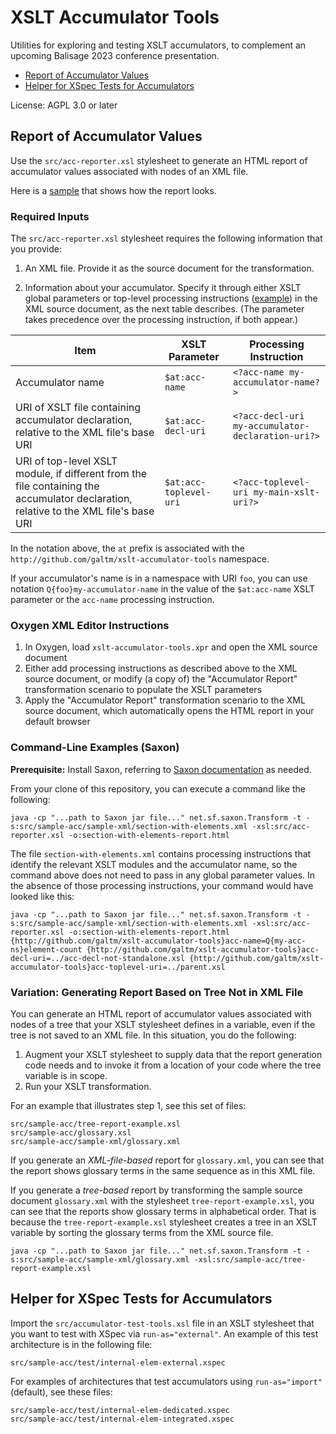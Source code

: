 # XSLT Accumulator Tools

Utilities for exploring and testing XSLT accumulators, to complement an upcoming Balisage 2023 conference presentation.

- [Report of Accumulator Values](#report-of-accumulator-values)
- [Helper for XSpec Tests for Accumulators](#helper-for-xspec-tests-for-accumulators)

License: AGPL 3.0 or later

## Report of Accumulator Values
Use the `src/acc-reporter.xsl` stylesheet to generate an HTML report of accumulator values associated with nodes of an XML file.

Here is a [sample](https://htmlpreview.github.io/?https://github.com/galtm/xslt-accumulator-tools/blob/main/src/sample-acc/sample-xml/acc-report/word-count-sample-acc-report.html) that shows how the report looks.

### Required Inputs
The `src/acc-reporter.xsl` stylesheet requires the following information that you provide:

1. An XML file. Provide it as the source document for the transformation.

1. Information about your accumulator. Specify it through either XSLT global parameters or top-level processing instructions ([example](https://github.com/galtm/xslt-accumulator-tools/blob/6784904baeb7c4b45242020284a67ee2f7215e1b/sample-acc/sample-xml/section-with-elements.xml#L2-4)) in the XML source document, as the next table describes. (The parameter takes precedence over the processing instruction, if both appear.)


| Item | XSLT Parameter | Processing Instruction  |
|---|---|---|
| Accumulator name  | `$at:acc-name`  |  `<?acc-name my-accumulator-name?>` |
| URI of XSLT file containing accumulator declaration, relative to the XML file's base URI  | `$at:acc-decl-uri` | `<?acc-decl-uri my-accumulator-declaration-uri?>` |
| URI of top-level XSLT module, if different from the file containing the accumulator declaration, relative to the XML file's base URI | `$at:acc-toplevel-uri` | `<?acc-toplevel-uri my-main-xslt-uri?>`  |


In the notation above, the `at` prefix is associated with the `http://github.com/galtm/xslt-accumulator-tools` namespace.

If your accumulator's name is in a namespace with URI `foo`, you can use notation `Q{foo}my-accumulator-name` in the value of the `$at:acc-name` XSLT parameter or the `acc-name` processing instruction.

### Oxygen XML Editor Instructions

1. In Oxygen, load `xslt-accumulator-tools.xpr` and open the XML source document
1. Either add processing instructions as described above to the XML source document, or modify (a copy of) the "Accumulator Report" transformation scenario to populate the XSLT parameters 
1. Apply the "Accumulator Report" transformation scenario to the XML source document, which automatically opens the HTML report in your default browser 

### Command-Line Examples (Saxon)
**Prerequisite:** Install Saxon, referring to [Saxon documentation](https://saxonica.com/documentation12/index.html#!about/gettingstarted/gettingstartedjava) as needed.

From your clone of this repository, you can execute a command like the following:

`java -cp "...path to Saxon jar file..." net.sf.saxon.Transform -t -s:src/sample-acc/sample-xml/section-with-elements.xml -xsl:src/acc-reporter.xsl -o:section-with-elements-report.html`

The file `section-with-elements.xml` contains processing instructions that identify the relevant XSLT modules and the accumulator name, so the command above does not need to pass in any global parameter values. In the absence of those processing instructions, your command would have looked like this:

`java -cp "...path to Saxon jar file..." net.sf.saxon.Transform -t -s:src/sample-acc/sample-xml/section-with-elements.xml -xsl:src/acc-reporter.xsl -o:section-with-elements-report.html {http://github.com/galtm/xslt-accumulator-tools}acc-name=Q{my-acc-ns}element-count {http://github.com/galtm/xslt-accumulator-tools}acc-decl-uri=../acc-decl-not-standalone.xsl {http://github.com/galtm/xslt-accumulator-tools}acc-toplevel-uri=../parent.xsl`

### Variation: Generating Report Based on Tree Not in XML File
You can generate an HTML report of accumulator values associated with nodes of a tree that your XSLT stylesheet defines in a variable, even if the tree is not saved to an XML file. In this situation, you do the following:

1. Augment your XSLT stylesheet to supply data that the report generation code needs and to invoke it from a location of your code where the tree variable is in scope.
1. Run your XSLT transformation.

For an example that illustrates step 1, see this set of files:
```
src/sample-acc/tree-report-example.xsl
src/sample-acc/glossary.xsl
src/sample-acc/sample-xml/glossary.xml
```

If you generate an *XML-file-based* report for `glossary.xml`, you can see that the report shows glossary terms in the same sequence as in this XML file.

If you generate a *tree-based* report by transforming the sample source document `glossary.xml` with the stylesheet `tree-report-example.xsl`, you can see that the reports show glossary terms in alphabetical order. That is because the `tree-report-example.xsl` stylesheet creates a tree in an XSLT variable by sorting the glossary terms from the XML source file.

`java -cp "...path to Saxon jar file..." net.sf.saxon.Transform -t -s:src/sample-acc/sample-xml/glossary.xml -xsl:src/sample-acc/tree-report-example.xsl`

## Helper for XSpec Tests for Accumulators
Import the `src/accumulator-test-tools.xsl` file in an XSLT stylesheet that you want to test with XSpec via `run-as="external"`. An example of this test architecture is in the following file:
```
src/sample-acc/test/internal-elem-external.xspec
```

For examples of architectures that test accumulators using `run-as="import"` (default), see these files:
```
src/sample-acc/test/internal-elem-dedicated.xspec
src/sample-acc/test/internal-elem-integrated.xspec
```
